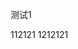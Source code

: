

测试1

112121
1212121

<demo src="./demos/basic.vue"></demo>
<demo src="../demos/test1.vue"></demo>
